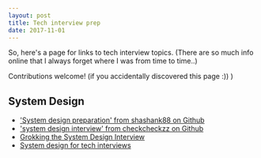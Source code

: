 ```yaml
---
layout: post
title: Tech interview prep
date: 2017-11-01
---
```


So, here's a page for links to tech interview topics. (There are so much info online that I always forget where I was from time to time..)

Contributions welcome! (if you accidentally discovered this page :)) )

## System Design
* ['System design preparation' from shashank88 on Github](https://github.com/shashank88/system_design)
* ['system design interview' from checkcheckzz on Github](https://github.com/checkcheckzz/system-design-interview)
* [Grokking the System Design Interview](https://www.educative.io/collection/5668639101419520/5649050225344512)
* [System design for tech interviews](https://www.hiredintech.com/classrooms/system-design/lesson/52)
